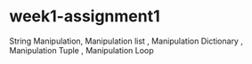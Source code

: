 # week1-assignment1
String Manipulation, Manipulation list , Manipulation Dictionary , Manipulation Tuple , Manipulation Loop
